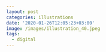 ```yaml
---
layout: post
categories: illustrations
date: '2020-01-26T12:05:23+03:00'
image: /images/illustration_40.jpeg
tags:
  - digital
---
```


